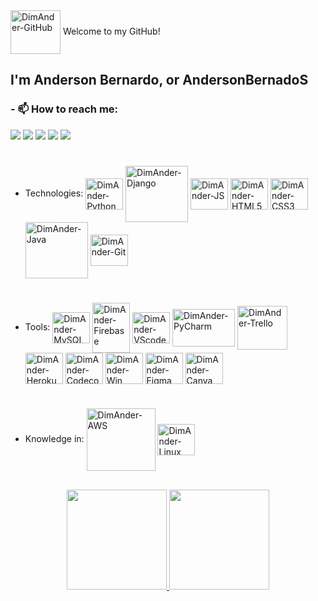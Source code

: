 <img align="center" alt="DimAnder-GitHub" height="70" width="80" src="https://cdn.jsdelivr.net/gh/devicons/devicon/icons/github/github-original.svg"/> 
Welcome to my GitHub! 
  
## I'm Anderson Bernardo, or AndersonBernadoS

### - 📫 How to reach me: <div> 
  <a href = "mailto:anderson.dim.abs@gmail.com"><img src="https://img.shields.io/badge/Gmail-D14836?style=for-the-badge&logo=gmail&logoColor=white" target="_blank"></a>
  <a href="https://www.linkedin.com/in/devandersonbsilva/" target="_blank"><img src="https://img.shields.io/badge/-LinkedIn-%230077B5?style=for-the-badge&logo=linkedin&logoColor=white" target="_blank"></a>
   <a href="https://www.instagram.com/andersonbernardo.ab/" target="_blank"><img src="https://img.shields.io/badge/-Instagram-%23E4405F?style=for-the-badge&logo=instagram&logoColor=white" target="_blank"></a>
   <a href="https://api.whatsapp.com/send?phone=5537999416931" target="_blank"><img src="https://img.shields.io/badge/WhatsApp-25D366?style=for-the-badge&logo=whatsapp&logoColor=white" target="_blank"></a>
  <a href="https://t.me/DimAnder360" target="_blank"><img src="https://img.shields.io/badge/Telegram-2CA5E0?style=for-the-badge&logo=telegram&logoColor=white" target="_blank"></a>
</div>
  

#
- Technologies: 
  <img align="center" alt="DimAnder-Python" height="50" width="60" src="https://cdn.jsdelivr.net/gh/devicons/devicon/icons/python/python-original.svg" /> 
  <img align="center" alt="DimAnder-Django" height="90" width="100" src="https://cdn.jsdelivr.net/gh/devicons/devicon/icons/django/django-plain-wordmark.svg" /> 
  <img align="center" alt="DimAnder-JS" height="50" width="60" src="https://cdn.jsdelivr.net/gh/devicons/devicon/icons/javascript/javascript-original.svg" />
  <img align="center" alt="DimAnder-HTML5" height="50" width="60" src="https://cdn.jsdelivr.net/gh/devicons/devicon/icons/html5/html5-original.svg" />
  <img align="center" alt="DimAnder-CSS3" height="50" width="60" src="https://cdn.jsdelivr.net/gh/devicons/devicon/icons/css3/css3-original.svg" />
  <img align="center" alt="DimAnder-Java" height="90" width="100" src="https://cdn.jsdelivr.net/gh/devicons/devicon/icons/java/java-original-wordmark.svg" />
  <img align="center" alt="DimAnder-Git" height="50" width="60" src="https://cdn.jsdelivr.net/gh/devicons/devicon/icons/git/git-original.svg" />        
#
- Tools:
  <img align="center" alt="DimAnder-MySQL" height="50" width="60" src="https://cdn.jsdelivr.net/gh/devicons/devicon/icons/mysql/mysql-original-wordmark.svg" />
  <img align="center" alt="DimAnder-Firebase" height="80" width="60" src="https://cdn.jsdelivr.net/gh/devicons/devicon@latest/icons/firebase/firebase-original-wordmark.svg" />
  <img align="center" alt="DimAnder-VScode" height="50" width="60" src="https://cdn.jsdelivr.net/gh/devicons/devicon/icons/vscode/vscode-original-wordmark.svg" />
  <img align="center" alt="DimAnder-PyCharm" height="60" width="100" src="https://cdn.jsdelivr.net/gh/devicons/devicon@latest/icons/pycharm/pycharm-original.svg" />
  <img align="center" alt="DimAnder-Trello" height="70" width="80" src="https://cdn.jsdelivr.net/gh/devicons/devicon/icons/trello/trello-plain-wordmark.svg" />
  <img align="center" alt="DimAnder-Heroku" height="50" width="60" src="https://cdn.jsdelivr.net/gh/devicons/devicon/icons/heroku/heroku-plain-wordmark.svg" />
  <img align="center" alt="DimAnder-Codecov" height="50" width="60" src="https://cdn.jsdelivr.net/gh/devicons/devicon/icons/codecov/codecov-plain.svg" />
  <img align="center" alt="DimAnder-Win" height="50" width="60" src="https://cdn.jsdelivr.net/gh/devicons/devicon/icons/windows8/windows8-original.svg" />
  <img align="center" alt="DimAnder-Figma" height="50" width="60" src="https://cdn.jsdelivr.net/gh/devicons/devicon/icons/figma/figma-original.svg" />
  <img align="center" alt="DimAnder-Canva" height="50" width="60" src="https://cdn.jsdelivr.net/gh/devicons/devicon/icons/canva/canva-original.svg" />
  #
- Knowledge in:
  <img align="center" alt="DimAnder-AWS" height="100" width="110" src="https://cdn.jsdelivr.net/gh/devicons/devicon/icons/amazonwebservices/amazonwebservices-plain-wordmark.svg" />
  <img align="center" alt="DimAnder-Linux" height="50" width="60" src="https://cdn.jsdelivr.net/gh/devicons/devicon/icons/linux/linux-original.svg" />
  
##

<div align="center">
  <a href="https://github.com/AndersonBernadoS">
  <img height="160em" src="https://github-readme-stats.vercel.app/api?username=AndersonBernardoS&show_icons=true&theme=tokyonight&include_all_commits=true&count_private=true"/>
  <img height="160em" src="https://github-readme-stats.vercel.app/api/top-langs/?username=AndersonBernardoS&layout=compact&langs_count=7&theme=tokyonight"/>
</div>

